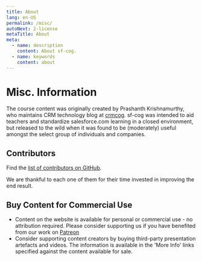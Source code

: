 ```yaml
---
title: About
lang: en-US
permalink: /misc/
autoNext: 2-license
metaTitle: About
meta:
  - name: description
    content: About sf-cog.
  - name: keywords
    content: about
---
```


# Misc. Information

The course content was originally created by Prashanth Krishnamurthy, who maintains CRM technology blog at [crmcog](https://crmcog.com). sf-cog was intended to aid teachers and standardize salesforce.com learning in a closed environment, but released to the wild when it was found to be (moderately) useful amongst the select group of individuals and companies.

## Contributors

Find the [list of contributors on GitHub](https://github.com/crmcog/sf-cog/graphs/contributors).

We are thankful to each one of them for their time invested in improving the end result.

## Buy Content for Commercial Use

- Content on the website is available for personal or commercial use - no attribution required. Please consider supporting us if you have benefited from our work on [Patreon](https://www.patreon.com/crmcog)
- Consider supporting content creators by buying third-party presentation artefacts and videos. The information is available in the 'More Info' links specified against the content available for sale.
